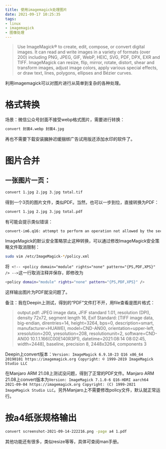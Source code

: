 ```yaml
---
title: 使用imagemagick处理图片
date: 2021-09-17 10:25:35
tags:
- linux
- imagemagick
- 图像处理
---
```

> Use ImageMagick® to create, edit, compose, or convert digital images. It can read and write images in a variety of formats (over 200) including PNG, JPEG, GIF, WebP, HEIC, SVG, PDF, DPX, EXR and TIFF. ImageMagick can resize, flip, mirror, rotate, distort, shear and transform images, adjust image colors, apply various special effects, or draw text, lines, polygons, ellipses and Bézier curves.

利用imagemagick可以对图片进行从简单到复杂的各种处理。

# 格式转换
场景：微信公众号封面不接受webp格式图片，需要进行转换：
``` bash
convert 封面4.webp 封面4.jpg
```
再也不需要下载安装臃肿迟缓捆绑广告试用版还添加水印的软件了。
# 图片合并
## 一张图片一页：
``` bash
convert 1.jpg 2.jpg 3.jpg total.tif
```
得到一个3页的图片文件，类似PDF。当然，也可以一步到位，直接转换为PDF：
```bash
convert 1.jpg 2.jpg 3.jpg total.pdf
```
有可能会提示类似错误：
```bash
convert-im6.q16: attempt to perform an operation not allowed by the security policy `PDF' @ error/constitute.c/IsCoderAuthorized/408.
```
ImageMagick的默认安全策略禁止这种转换，可以通过修改ImageMagick安全策略文件取消限制：
```bash
sudo vim /etc/ImageMagick-*/policy.xml
```
将` <!-- <policy domain="module" rights="none" pattern="{PS,PDF,XPS}" /> -->`这一行取消注释并保存，即修改为
```bash
<policy domain="module" rights="none" pattern="{PS,PDF,XPS}" />
```
这样输出图片为PDF就没问题了。

备注：我在Deepin上测试，得到的“PDF”文件打不开，用file查看是图片格式：

> output.pdf: JPEG image data, JFIF standard 1.01, resolution (DPI), density 72x72, segment length 16, Exif Standard: [TIFF image data, big-endian, direntries=14, height=3264, bps=0, description=smart, manufacturer=HUAWEI, model=CND-AN00, orientation=upper-left, xresolution=200, yresolution=208, resolutionunit=2, software=CND-AN00 10.1.1.166(C00E140R3P1), datetime=2021:08:14 08:02:45, width=2448], baseline, precision 8, 2448x3264, components 3

Deepin上convert版本：`Version: ImageMagick 6.9.10-23 Q16 x86_64 20190101 https://imagemagick.org Copyright: © 1999-2019 ImageMagick Studio LLC`

在Manjaro ARM 21.08上测试没问题，得到了正常的PDF文件。Manjaro ARM 21.08上convert版本为`Version: ImageMagick 7.1.0-6 Q16-HDRI aarch64 2021-09-04 https://imagemagick.org Copyright: (C) 1999-2021 ImageMagick Studio LLC`。另外Manjaro上不需要修改policy文件，默认就正常运行。
# 按a4纸张规格输出
```bash
convert screenshot-2021-09-14-222216.png -page a4 1.pdf
```

其他功能还有很多，类似resize等等，具体可查阅man手册。
